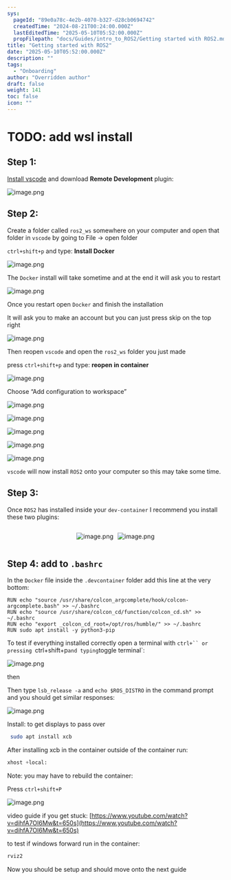 ```yaml
---
sys:
  pageId: "89e0a78c-4e2b-4070-b327-d28cb0694742"
  createdTime: "2024-08-21T00:24:00.000Z"
  lastEditedTime: "2025-05-10T05:52:00.000Z"
  propFilepath: "docs/Guides/intro_to_ROS2/Getting started with ROS2.md"
title: "Getting started with ROS2"
date: "2025-05-10T05:52:00.000Z"
description: ""
tags:
  - "Onboarding"
author: "Overridden author"
draft: false
weight: 141
toc: false
icon: ""
---
```


# TODO: add wsl install

## Step 1:

[Install vscode](https://code.visualstudio.com/download) and download **Remote Development** plugin:

![image.png](https://prod-files-secure.s3.us-west-2.amazonaws.com/d518164a-d88e-44d1-a4ee-3adb3bd8bce0/efb52993-1881-4a40-b95e-6f020334f022/image.png?X-Amz-Algorithm=AWS4-HMAC-SHA256&X-Amz-Content-Sha256=UNSIGNED-PAYLOAD&X-Amz-Credential=ASIAZI2LB4664ZJ62567%2F20250530%2Fus-west-2%2Fs3%2Faws4_request&X-Amz-Date=20250530T041334Z&X-Amz-Expires=3600&X-Amz-Security-Token=IQoJb3JpZ2luX2VjENT%2F%2F%2F%2F%2F%2F%2F%2F%2F%2FwEaCXVzLXdlc3QtMiJIMEYCIQCJG2rVDSK%2FtamBuS2Cq%2BmtmK2lBMUV%2BBcJuYGY0UOnFgIhAJVvHb2XNJl7tadu1GnU0SR3AJWYLiQNvaGSHjqiOPu5KogECJ3%2F%2F%2F%2F%2F%2F%2F%2F%2F%2FwEQABoMNjM3NDIzMTgzODA1Igx0U0XCICI%2By3pZO8Eq3AN0tTNOc004j1k1hemJgrYhPBFCtToDYtYrKvpUCQTgu4Soi04ocNKgUkU%2FNO%2FjeFX3AitLCVP6hOk9jjXxGDkPHm1qYx5CgL13cGD6%2F4Feu%2BwB4Hbfl87uCMaj4ZtWS9%2F0KnJlu7tB9ySp4BP9c0z3ldRLNyQeolwmy9O39EXRpcSEwXRpKgNlqyCDWsZtDiroT4JY7Salg0jCYSW2M3o5%2BMF9GmbodXe1wrhQA73p9Thv%2FKq3Z2LuOd%2BVhF5WPUJpEoUjlzH3wo1SytFx7mc4VzUtLMZ3vbqRj9NXtvvyk2gZOrhyhDeZ%2FkBw%2FgeL0OcqbkqqCK9P9UR87LJaLvqMhNTpewTa%2BHi%2Fa5L85JiOuj%2BckNoGIV4S4YMaupJbj3NQtEk1p09UmwBXENSmrPRcoWffNi6ZeTHGG8YJp%2FwetIsoCXdgefGZpHrdbCZmr9l%2B2nI%2FGzlXhl9YRbuo2hH1wCjOPPh92jwQkcLRlBHn0z1TkLnXmYroG33SP9pcLRC6cNZptMT2fOhBK14ZCcQBuSsSgJR1ccD0OU4uAQMQ4owXEbLljCYPpn1MUzkegyRXSnBVElH1U0AB7yoQzlOXMcYpOubBD8yoKfumxpJqIWE%2BPjyenv%2F17kz4VDCl3uTBBjqkAWbf1VXRQD%2FVXswcfrmXbo%2BO4Mfb5evi%2F3amKZVrnPe5eNojVsGdVzeY%2BJsLBdL48GhSe2Z89xQ97Z9R9dq33pEiWf1llrn2hYy5VBl6uJTBGBCM%2Buqfw9Ajlurs5BTQU%2FEt6WmdY6Xjkz4JbGYJtu%2BymZ8tvWFxKXlY3UCGoBAqAkgk7rN7K1kkpUHhScryMTDgLNs5RizZeFaS0oGbaA2xejm2&X-Amz-Signature=bd2d25771db64cf94a61d0b68177978bff339667c1712cc8b9768ec4804a398a&X-Amz-SignedHeaders=host&x-id=GetObject)

## Step 2:

Create a folder called `ros2_ws` somewhere on your computer and open that folder in `vscode` by going to File → open folder 

`ctrl+shift+p` and type: **Install Docker**

![image.png](https://prod-files-secure.s3.us-west-2.amazonaws.com/d518164a-d88e-44d1-a4ee-3adb3bd8bce0/2269dc0e-1cd5-47ff-bceb-c04ad9b2eab0/image.png?X-Amz-Algorithm=AWS4-HMAC-SHA256&X-Amz-Content-Sha256=UNSIGNED-PAYLOAD&X-Amz-Credential=ASIAZI2LB4664ZJ62567%2F20250530%2Fus-west-2%2Fs3%2Faws4_request&X-Amz-Date=20250530T041334Z&X-Amz-Expires=3600&X-Amz-Security-Token=IQoJb3JpZ2luX2VjENT%2F%2F%2F%2F%2F%2F%2F%2F%2F%2FwEaCXVzLXdlc3QtMiJIMEYCIQCJG2rVDSK%2FtamBuS2Cq%2BmtmK2lBMUV%2BBcJuYGY0UOnFgIhAJVvHb2XNJl7tadu1GnU0SR3AJWYLiQNvaGSHjqiOPu5KogECJ3%2F%2F%2F%2F%2F%2F%2F%2F%2F%2FwEQABoMNjM3NDIzMTgzODA1Igx0U0XCICI%2By3pZO8Eq3AN0tTNOc004j1k1hemJgrYhPBFCtToDYtYrKvpUCQTgu4Soi04ocNKgUkU%2FNO%2FjeFX3AitLCVP6hOk9jjXxGDkPHm1qYx5CgL13cGD6%2F4Feu%2BwB4Hbfl87uCMaj4ZtWS9%2F0KnJlu7tB9ySp4BP9c0z3ldRLNyQeolwmy9O39EXRpcSEwXRpKgNlqyCDWsZtDiroT4JY7Salg0jCYSW2M3o5%2BMF9GmbodXe1wrhQA73p9Thv%2FKq3Z2LuOd%2BVhF5WPUJpEoUjlzH3wo1SytFx7mc4VzUtLMZ3vbqRj9NXtvvyk2gZOrhyhDeZ%2FkBw%2FgeL0OcqbkqqCK9P9UR87LJaLvqMhNTpewTa%2BHi%2Fa5L85JiOuj%2BckNoGIV4S4YMaupJbj3NQtEk1p09UmwBXENSmrPRcoWffNi6ZeTHGG8YJp%2FwetIsoCXdgefGZpHrdbCZmr9l%2B2nI%2FGzlXhl9YRbuo2hH1wCjOPPh92jwQkcLRlBHn0z1TkLnXmYroG33SP9pcLRC6cNZptMT2fOhBK14ZCcQBuSsSgJR1ccD0OU4uAQMQ4owXEbLljCYPpn1MUzkegyRXSnBVElH1U0AB7yoQzlOXMcYpOubBD8yoKfumxpJqIWE%2BPjyenv%2F17kz4VDCl3uTBBjqkAWbf1VXRQD%2FVXswcfrmXbo%2BO4Mfb5evi%2F3amKZVrnPe5eNojVsGdVzeY%2BJsLBdL48GhSe2Z89xQ97Z9R9dq33pEiWf1llrn2hYy5VBl6uJTBGBCM%2Buqfw9Ajlurs5BTQU%2FEt6WmdY6Xjkz4JbGYJtu%2BymZ8tvWFxKXlY3UCGoBAqAkgk7rN7K1kkpUHhScryMTDgLNs5RizZeFaS0oGbaA2xejm2&X-Amz-Signature=a9978c9914a460e093ed0e0b066521507b72d75b9130dabd45d1d8b8b4f28373&X-Amz-SignedHeaders=host&x-id=GetObject)

The `Docker` install will take sometime and at the end it will ask you to restart

![image.png](https://prod-files-secure.s3.us-west-2.amazonaws.com/d518164a-d88e-44d1-a4ee-3adb3bd8bce0/ed233f78-be33-4b1f-b89c-9c346c0e961e/image.png?X-Amz-Algorithm=AWS4-HMAC-SHA256&X-Amz-Content-Sha256=UNSIGNED-PAYLOAD&X-Amz-Credential=ASIAZI2LB4664ZJ62567%2F20250530%2Fus-west-2%2Fs3%2Faws4_request&X-Amz-Date=20250530T041334Z&X-Amz-Expires=3600&X-Amz-Security-Token=IQoJb3JpZ2luX2VjENT%2F%2F%2F%2F%2F%2F%2F%2F%2F%2FwEaCXVzLXdlc3QtMiJIMEYCIQCJG2rVDSK%2FtamBuS2Cq%2BmtmK2lBMUV%2BBcJuYGY0UOnFgIhAJVvHb2XNJl7tadu1GnU0SR3AJWYLiQNvaGSHjqiOPu5KogECJ3%2F%2F%2F%2F%2F%2F%2F%2F%2F%2FwEQABoMNjM3NDIzMTgzODA1Igx0U0XCICI%2By3pZO8Eq3AN0tTNOc004j1k1hemJgrYhPBFCtToDYtYrKvpUCQTgu4Soi04ocNKgUkU%2FNO%2FjeFX3AitLCVP6hOk9jjXxGDkPHm1qYx5CgL13cGD6%2F4Feu%2BwB4Hbfl87uCMaj4ZtWS9%2F0KnJlu7tB9ySp4BP9c0z3ldRLNyQeolwmy9O39EXRpcSEwXRpKgNlqyCDWsZtDiroT4JY7Salg0jCYSW2M3o5%2BMF9GmbodXe1wrhQA73p9Thv%2FKq3Z2LuOd%2BVhF5WPUJpEoUjlzH3wo1SytFx7mc4VzUtLMZ3vbqRj9NXtvvyk2gZOrhyhDeZ%2FkBw%2FgeL0OcqbkqqCK9P9UR87LJaLvqMhNTpewTa%2BHi%2Fa5L85JiOuj%2BckNoGIV4S4YMaupJbj3NQtEk1p09UmwBXENSmrPRcoWffNi6ZeTHGG8YJp%2FwetIsoCXdgefGZpHrdbCZmr9l%2B2nI%2FGzlXhl9YRbuo2hH1wCjOPPh92jwQkcLRlBHn0z1TkLnXmYroG33SP9pcLRC6cNZptMT2fOhBK14ZCcQBuSsSgJR1ccD0OU4uAQMQ4owXEbLljCYPpn1MUzkegyRXSnBVElH1U0AB7yoQzlOXMcYpOubBD8yoKfumxpJqIWE%2BPjyenv%2F17kz4VDCl3uTBBjqkAWbf1VXRQD%2FVXswcfrmXbo%2BO4Mfb5evi%2F3amKZVrnPe5eNojVsGdVzeY%2BJsLBdL48GhSe2Z89xQ97Z9R9dq33pEiWf1llrn2hYy5VBl6uJTBGBCM%2Buqfw9Ajlurs5BTQU%2FEt6WmdY6Xjkz4JbGYJtu%2BymZ8tvWFxKXlY3UCGoBAqAkgk7rN7K1kkpUHhScryMTDgLNs5RizZeFaS0oGbaA2xejm2&X-Amz-Signature=748998a0c1c122f411fc396ee32f1f3091bf4ad73c55a55117764c2c006d321e&X-Amz-SignedHeaders=host&x-id=GetObject)

Once you restart open `Docker` and finish the installation

It will ask you to make an account but you can just press skip on the top right

![image.png](https://prod-files-secure.s3.us-west-2.amazonaws.com/d518164a-d88e-44d1-a4ee-3adb3bd8bce0/21010ad9-1659-4fd9-9f59-9932a09b2a3d/image.png?X-Amz-Algorithm=AWS4-HMAC-SHA256&X-Amz-Content-Sha256=UNSIGNED-PAYLOAD&X-Amz-Credential=ASIAZI2LB4664ZJ62567%2F20250530%2Fus-west-2%2Fs3%2Faws4_request&X-Amz-Date=20250530T041334Z&X-Amz-Expires=3600&X-Amz-Security-Token=IQoJb3JpZ2luX2VjENT%2F%2F%2F%2F%2F%2F%2F%2F%2F%2FwEaCXVzLXdlc3QtMiJIMEYCIQCJG2rVDSK%2FtamBuS2Cq%2BmtmK2lBMUV%2BBcJuYGY0UOnFgIhAJVvHb2XNJl7tadu1GnU0SR3AJWYLiQNvaGSHjqiOPu5KogECJ3%2F%2F%2F%2F%2F%2F%2F%2F%2F%2FwEQABoMNjM3NDIzMTgzODA1Igx0U0XCICI%2By3pZO8Eq3AN0tTNOc004j1k1hemJgrYhPBFCtToDYtYrKvpUCQTgu4Soi04ocNKgUkU%2FNO%2FjeFX3AitLCVP6hOk9jjXxGDkPHm1qYx5CgL13cGD6%2F4Feu%2BwB4Hbfl87uCMaj4ZtWS9%2F0KnJlu7tB9ySp4BP9c0z3ldRLNyQeolwmy9O39EXRpcSEwXRpKgNlqyCDWsZtDiroT4JY7Salg0jCYSW2M3o5%2BMF9GmbodXe1wrhQA73p9Thv%2FKq3Z2LuOd%2BVhF5WPUJpEoUjlzH3wo1SytFx7mc4VzUtLMZ3vbqRj9NXtvvyk2gZOrhyhDeZ%2FkBw%2FgeL0OcqbkqqCK9P9UR87LJaLvqMhNTpewTa%2BHi%2Fa5L85JiOuj%2BckNoGIV4S4YMaupJbj3NQtEk1p09UmwBXENSmrPRcoWffNi6ZeTHGG8YJp%2FwetIsoCXdgefGZpHrdbCZmr9l%2B2nI%2FGzlXhl9YRbuo2hH1wCjOPPh92jwQkcLRlBHn0z1TkLnXmYroG33SP9pcLRC6cNZptMT2fOhBK14ZCcQBuSsSgJR1ccD0OU4uAQMQ4owXEbLljCYPpn1MUzkegyRXSnBVElH1U0AB7yoQzlOXMcYpOubBD8yoKfumxpJqIWE%2BPjyenv%2F17kz4VDCl3uTBBjqkAWbf1VXRQD%2FVXswcfrmXbo%2BO4Mfb5evi%2F3amKZVrnPe5eNojVsGdVzeY%2BJsLBdL48GhSe2Z89xQ97Z9R9dq33pEiWf1llrn2hYy5VBl6uJTBGBCM%2Buqfw9Ajlurs5BTQU%2FEt6WmdY6Xjkz4JbGYJtu%2BymZ8tvWFxKXlY3UCGoBAqAkgk7rN7K1kkpUHhScryMTDgLNs5RizZeFaS0oGbaA2xejm2&X-Amz-Signature=fd0710a1fc12400312ee2326af877a39f767b516e27a42841e8af4dd6f9525ec&X-Amz-SignedHeaders=host&x-id=GetObject)

Then reopen `vscode` and open the `ros2_ws` folder you just made

press `ctrl+shift+p` and type: **reopen in container**

![image.png](https://prod-files-secure.s3.us-west-2.amazonaws.com/d518164a-d88e-44d1-a4ee-3adb3bd8bce0/4e93b8c2-41ad-488c-8095-c74205196118/image.png?X-Amz-Algorithm=AWS4-HMAC-SHA256&X-Amz-Content-Sha256=UNSIGNED-PAYLOAD&X-Amz-Credential=ASIAZI2LB4664ZJ62567%2F20250530%2Fus-west-2%2Fs3%2Faws4_request&X-Amz-Date=20250530T041334Z&X-Amz-Expires=3600&X-Amz-Security-Token=IQoJb3JpZ2luX2VjENT%2F%2F%2F%2F%2F%2F%2F%2F%2F%2FwEaCXVzLXdlc3QtMiJIMEYCIQCJG2rVDSK%2FtamBuS2Cq%2BmtmK2lBMUV%2BBcJuYGY0UOnFgIhAJVvHb2XNJl7tadu1GnU0SR3AJWYLiQNvaGSHjqiOPu5KogECJ3%2F%2F%2F%2F%2F%2F%2F%2F%2F%2FwEQABoMNjM3NDIzMTgzODA1Igx0U0XCICI%2By3pZO8Eq3AN0tTNOc004j1k1hemJgrYhPBFCtToDYtYrKvpUCQTgu4Soi04ocNKgUkU%2FNO%2FjeFX3AitLCVP6hOk9jjXxGDkPHm1qYx5CgL13cGD6%2F4Feu%2BwB4Hbfl87uCMaj4ZtWS9%2F0KnJlu7tB9ySp4BP9c0z3ldRLNyQeolwmy9O39EXRpcSEwXRpKgNlqyCDWsZtDiroT4JY7Salg0jCYSW2M3o5%2BMF9GmbodXe1wrhQA73p9Thv%2FKq3Z2LuOd%2BVhF5WPUJpEoUjlzH3wo1SytFx7mc4VzUtLMZ3vbqRj9NXtvvyk2gZOrhyhDeZ%2FkBw%2FgeL0OcqbkqqCK9P9UR87LJaLvqMhNTpewTa%2BHi%2Fa5L85JiOuj%2BckNoGIV4S4YMaupJbj3NQtEk1p09UmwBXENSmrPRcoWffNi6ZeTHGG8YJp%2FwetIsoCXdgefGZpHrdbCZmr9l%2B2nI%2FGzlXhl9YRbuo2hH1wCjOPPh92jwQkcLRlBHn0z1TkLnXmYroG33SP9pcLRC6cNZptMT2fOhBK14ZCcQBuSsSgJR1ccD0OU4uAQMQ4owXEbLljCYPpn1MUzkegyRXSnBVElH1U0AB7yoQzlOXMcYpOubBD8yoKfumxpJqIWE%2BPjyenv%2F17kz4VDCl3uTBBjqkAWbf1VXRQD%2FVXswcfrmXbo%2BO4Mfb5evi%2F3amKZVrnPe5eNojVsGdVzeY%2BJsLBdL48GhSe2Z89xQ97Z9R9dq33pEiWf1llrn2hYy5VBl6uJTBGBCM%2Buqfw9Ajlurs5BTQU%2FEt6WmdY6Xjkz4JbGYJtu%2BymZ8tvWFxKXlY3UCGoBAqAkgk7rN7K1kkpUHhScryMTDgLNs5RizZeFaS0oGbaA2xejm2&X-Amz-Signature=1133f063af0f7dfabd72505ceb768301cd840a42f823a624a66dafe74cf82506&X-Amz-SignedHeaders=host&x-id=GetObject)

Choose “Add configuration to workspace”

![image.png](https://prod-files-secure.s3.us-west-2.amazonaws.com/d518164a-d88e-44d1-a4ee-3adb3bd8bce0/9560b282-5060-4989-ba37-97e7b2c22476/image.png?X-Amz-Algorithm=AWS4-HMAC-SHA256&X-Amz-Content-Sha256=UNSIGNED-PAYLOAD&X-Amz-Credential=ASIAZI2LB4664ZJ62567%2F20250530%2Fus-west-2%2Fs3%2Faws4_request&X-Amz-Date=20250530T041334Z&X-Amz-Expires=3600&X-Amz-Security-Token=IQoJb3JpZ2luX2VjENT%2F%2F%2F%2F%2F%2F%2F%2F%2F%2FwEaCXVzLXdlc3QtMiJIMEYCIQCJG2rVDSK%2FtamBuS2Cq%2BmtmK2lBMUV%2BBcJuYGY0UOnFgIhAJVvHb2XNJl7tadu1GnU0SR3AJWYLiQNvaGSHjqiOPu5KogECJ3%2F%2F%2F%2F%2F%2F%2F%2F%2F%2FwEQABoMNjM3NDIzMTgzODA1Igx0U0XCICI%2By3pZO8Eq3AN0tTNOc004j1k1hemJgrYhPBFCtToDYtYrKvpUCQTgu4Soi04ocNKgUkU%2FNO%2FjeFX3AitLCVP6hOk9jjXxGDkPHm1qYx5CgL13cGD6%2F4Feu%2BwB4Hbfl87uCMaj4ZtWS9%2F0KnJlu7tB9ySp4BP9c0z3ldRLNyQeolwmy9O39EXRpcSEwXRpKgNlqyCDWsZtDiroT4JY7Salg0jCYSW2M3o5%2BMF9GmbodXe1wrhQA73p9Thv%2FKq3Z2LuOd%2BVhF5WPUJpEoUjlzH3wo1SytFx7mc4VzUtLMZ3vbqRj9NXtvvyk2gZOrhyhDeZ%2FkBw%2FgeL0OcqbkqqCK9P9UR87LJaLvqMhNTpewTa%2BHi%2Fa5L85JiOuj%2BckNoGIV4S4YMaupJbj3NQtEk1p09UmwBXENSmrPRcoWffNi6ZeTHGG8YJp%2FwetIsoCXdgefGZpHrdbCZmr9l%2B2nI%2FGzlXhl9YRbuo2hH1wCjOPPh92jwQkcLRlBHn0z1TkLnXmYroG33SP9pcLRC6cNZptMT2fOhBK14ZCcQBuSsSgJR1ccD0OU4uAQMQ4owXEbLljCYPpn1MUzkegyRXSnBVElH1U0AB7yoQzlOXMcYpOubBD8yoKfumxpJqIWE%2BPjyenv%2F17kz4VDCl3uTBBjqkAWbf1VXRQD%2FVXswcfrmXbo%2BO4Mfb5evi%2F3amKZVrnPe5eNojVsGdVzeY%2BJsLBdL48GhSe2Z89xQ97Z9R9dq33pEiWf1llrn2hYy5VBl6uJTBGBCM%2Buqfw9Ajlurs5BTQU%2FEt6WmdY6Xjkz4JbGYJtu%2BymZ8tvWFxKXlY3UCGoBAqAkgk7rN7K1kkpUHhScryMTDgLNs5RizZeFaS0oGbaA2xejm2&X-Amz-Signature=cf41cfd35068ad5b1e8a0c5a238220bcd858b4948d2baa72af9c603d4eac044e&X-Amz-SignedHeaders=host&x-id=GetObject)

![image.png](https://prod-files-secure.s3.us-west-2.amazonaws.com/d518164a-d88e-44d1-a4ee-3adb3bd8bce0/2ee63f81-886b-48e8-a553-dc6e5eac99e4/image.png?X-Amz-Algorithm=AWS4-HMAC-SHA256&X-Amz-Content-Sha256=UNSIGNED-PAYLOAD&X-Amz-Credential=ASIAZI2LB4664ZJ62567%2F20250530%2Fus-west-2%2Fs3%2Faws4_request&X-Amz-Date=20250530T041334Z&X-Amz-Expires=3600&X-Amz-Security-Token=IQoJb3JpZ2luX2VjENT%2F%2F%2F%2F%2F%2F%2F%2F%2F%2FwEaCXVzLXdlc3QtMiJIMEYCIQCJG2rVDSK%2FtamBuS2Cq%2BmtmK2lBMUV%2BBcJuYGY0UOnFgIhAJVvHb2XNJl7tadu1GnU0SR3AJWYLiQNvaGSHjqiOPu5KogECJ3%2F%2F%2F%2F%2F%2F%2F%2F%2F%2FwEQABoMNjM3NDIzMTgzODA1Igx0U0XCICI%2By3pZO8Eq3AN0tTNOc004j1k1hemJgrYhPBFCtToDYtYrKvpUCQTgu4Soi04ocNKgUkU%2FNO%2FjeFX3AitLCVP6hOk9jjXxGDkPHm1qYx5CgL13cGD6%2F4Feu%2BwB4Hbfl87uCMaj4ZtWS9%2F0KnJlu7tB9ySp4BP9c0z3ldRLNyQeolwmy9O39EXRpcSEwXRpKgNlqyCDWsZtDiroT4JY7Salg0jCYSW2M3o5%2BMF9GmbodXe1wrhQA73p9Thv%2FKq3Z2LuOd%2BVhF5WPUJpEoUjlzH3wo1SytFx7mc4VzUtLMZ3vbqRj9NXtvvyk2gZOrhyhDeZ%2FkBw%2FgeL0OcqbkqqCK9P9UR87LJaLvqMhNTpewTa%2BHi%2Fa5L85JiOuj%2BckNoGIV4S4YMaupJbj3NQtEk1p09UmwBXENSmrPRcoWffNi6ZeTHGG8YJp%2FwetIsoCXdgefGZpHrdbCZmr9l%2B2nI%2FGzlXhl9YRbuo2hH1wCjOPPh92jwQkcLRlBHn0z1TkLnXmYroG33SP9pcLRC6cNZptMT2fOhBK14ZCcQBuSsSgJR1ccD0OU4uAQMQ4owXEbLljCYPpn1MUzkegyRXSnBVElH1U0AB7yoQzlOXMcYpOubBD8yoKfumxpJqIWE%2BPjyenv%2F17kz4VDCl3uTBBjqkAWbf1VXRQD%2FVXswcfrmXbo%2BO4Mfb5evi%2F3amKZVrnPe5eNojVsGdVzeY%2BJsLBdL48GhSe2Z89xQ97Z9R9dq33pEiWf1llrn2hYy5VBl6uJTBGBCM%2Buqfw9Ajlurs5BTQU%2FEt6WmdY6Xjkz4JbGYJtu%2BymZ8tvWFxKXlY3UCGoBAqAkgk7rN7K1kkpUHhScryMTDgLNs5RizZeFaS0oGbaA2xejm2&X-Amz-Signature=e5ad05519c8e588e86a5f4fb8aa605216f5bb47f98e352e55a963feabb4e0977&X-Amz-SignedHeaders=host&x-id=GetObject)

![image.png](https://prod-files-secure.s3.us-west-2.amazonaws.com/d518164a-d88e-44d1-a4ee-3adb3bd8bce0/ae1580b2-b048-407e-aed9-b584224a7a04/image.png?X-Amz-Algorithm=AWS4-HMAC-SHA256&X-Amz-Content-Sha256=UNSIGNED-PAYLOAD&X-Amz-Credential=ASIAZI2LB4664ZJ62567%2F20250530%2Fus-west-2%2Fs3%2Faws4_request&X-Amz-Date=20250530T041334Z&X-Amz-Expires=3600&X-Amz-Security-Token=IQoJb3JpZ2luX2VjENT%2F%2F%2F%2F%2F%2F%2F%2F%2F%2FwEaCXVzLXdlc3QtMiJIMEYCIQCJG2rVDSK%2FtamBuS2Cq%2BmtmK2lBMUV%2BBcJuYGY0UOnFgIhAJVvHb2XNJl7tadu1GnU0SR3AJWYLiQNvaGSHjqiOPu5KogECJ3%2F%2F%2F%2F%2F%2F%2F%2F%2F%2FwEQABoMNjM3NDIzMTgzODA1Igx0U0XCICI%2By3pZO8Eq3AN0tTNOc004j1k1hemJgrYhPBFCtToDYtYrKvpUCQTgu4Soi04ocNKgUkU%2FNO%2FjeFX3AitLCVP6hOk9jjXxGDkPHm1qYx5CgL13cGD6%2F4Feu%2BwB4Hbfl87uCMaj4ZtWS9%2F0KnJlu7tB9ySp4BP9c0z3ldRLNyQeolwmy9O39EXRpcSEwXRpKgNlqyCDWsZtDiroT4JY7Salg0jCYSW2M3o5%2BMF9GmbodXe1wrhQA73p9Thv%2FKq3Z2LuOd%2BVhF5WPUJpEoUjlzH3wo1SytFx7mc4VzUtLMZ3vbqRj9NXtvvyk2gZOrhyhDeZ%2FkBw%2FgeL0OcqbkqqCK9P9UR87LJaLvqMhNTpewTa%2BHi%2Fa5L85JiOuj%2BckNoGIV4S4YMaupJbj3NQtEk1p09UmwBXENSmrPRcoWffNi6ZeTHGG8YJp%2FwetIsoCXdgefGZpHrdbCZmr9l%2B2nI%2FGzlXhl9YRbuo2hH1wCjOPPh92jwQkcLRlBHn0z1TkLnXmYroG33SP9pcLRC6cNZptMT2fOhBK14ZCcQBuSsSgJR1ccD0OU4uAQMQ4owXEbLljCYPpn1MUzkegyRXSnBVElH1U0AB7yoQzlOXMcYpOubBD8yoKfumxpJqIWE%2BPjyenv%2F17kz4VDCl3uTBBjqkAWbf1VXRQD%2FVXswcfrmXbo%2BO4Mfb5evi%2F3amKZVrnPe5eNojVsGdVzeY%2BJsLBdL48GhSe2Z89xQ97Z9R9dq33pEiWf1llrn2hYy5VBl6uJTBGBCM%2Buqfw9Ajlurs5BTQU%2FEt6WmdY6Xjkz4JbGYJtu%2BymZ8tvWFxKXlY3UCGoBAqAkgk7rN7K1kkpUHhScryMTDgLNs5RizZeFaS0oGbaA2xejm2&X-Amz-Signature=1e78e0ba0381b3dc587bf84a6b0121045d3aa7b03e576fef1c88f267737349e4&X-Amz-SignedHeaders=host&x-id=GetObject)

![image.png](https://prod-files-secure.s3.us-west-2.amazonaws.com/d518164a-d88e-44d1-a4ee-3adb3bd8bce0/53255b28-f75e-430f-b9e3-c0ac8577e42b/image.png?X-Amz-Algorithm=AWS4-HMAC-SHA256&X-Amz-Content-Sha256=UNSIGNED-PAYLOAD&X-Amz-Credential=ASIAZI2LB4664ZJ62567%2F20250530%2Fus-west-2%2Fs3%2Faws4_request&X-Amz-Date=20250530T041334Z&X-Amz-Expires=3600&X-Amz-Security-Token=IQoJb3JpZ2luX2VjENT%2F%2F%2F%2F%2F%2F%2F%2F%2F%2FwEaCXVzLXdlc3QtMiJIMEYCIQCJG2rVDSK%2FtamBuS2Cq%2BmtmK2lBMUV%2BBcJuYGY0UOnFgIhAJVvHb2XNJl7tadu1GnU0SR3AJWYLiQNvaGSHjqiOPu5KogECJ3%2F%2F%2F%2F%2F%2F%2F%2F%2F%2FwEQABoMNjM3NDIzMTgzODA1Igx0U0XCICI%2By3pZO8Eq3AN0tTNOc004j1k1hemJgrYhPBFCtToDYtYrKvpUCQTgu4Soi04ocNKgUkU%2FNO%2FjeFX3AitLCVP6hOk9jjXxGDkPHm1qYx5CgL13cGD6%2F4Feu%2BwB4Hbfl87uCMaj4ZtWS9%2F0KnJlu7tB9ySp4BP9c0z3ldRLNyQeolwmy9O39EXRpcSEwXRpKgNlqyCDWsZtDiroT4JY7Salg0jCYSW2M3o5%2BMF9GmbodXe1wrhQA73p9Thv%2FKq3Z2LuOd%2BVhF5WPUJpEoUjlzH3wo1SytFx7mc4VzUtLMZ3vbqRj9NXtvvyk2gZOrhyhDeZ%2FkBw%2FgeL0OcqbkqqCK9P9UR87LJaLvqMhNTpewTa%2BHi%2Fa5L85JiOuj%2BckNoGIV4S4YMaupJbj3NQtEk1p09UmwBXENSmrPRcoWffNi6ZeTHGG8YJp%2FwetIsoCXdgefGZpHrdbCZmr9l%2B2nI%2FGzlXhl9YRbuo2hH1wCjOPPh92jwQkcLRlBHn0z1TkLnXmYroG33SP9pcLRC6cNZptMT2fOhBK14ZCcQBuSsSgJR1ccD0OU4uAQMQ4owXEbLljCYPpn1MUzkegyRXSnBVElH1U0AB7yoQzlOXMcYpOubBD8yoKfumxpJqIWE%2BPjyenv%2F17kz4VDCl3uTBBjqkAWbf1VXRQD%2FVXswcfrmXbo%2BO4Mfb5evi%2F3amKZVrnPe5eNojVsGdVzeY%2BJsLBdL48GhSe2Z89xQ97Z9R9dq33pEiWf1llrn2hYy5VBl6uJTBGBCM%2Buqfw9Ajlurs5BTQU%2FEt6WmdY6Xjkz4JbGYJtu%2BymZ8tvWFxKXlY3UCGoBAqAkgk7rN7K1kkpUHhScryMTDgLNs5RizZeFaS0oGbaA2xejm2&X-Amz-Signature=53cb87be60720ee0f3b9c67108aa297128eadd0f29c669d9b0e5d5a901060c73&X-Amz-SignedHeaders=host&x-id=GetObject)

![image.png](https://prod-files-secure.s3.us-west-2.amazonaws.com/d518164a-d88e-44d1-a4ee-3adb3bd8bce0/7c562767-5af9-4ffb-97d1-327bcdf4ee00/image.png?X-Amz-Algorithm=AWS4-HMAC-SHA256&X-Amz-Content-Sha256=UNSIGNED-PAYLOAD&X-Amz-Credential=ASIAZI2LB4664ZJ62567%2F20250530%2Fus-west-2%2Fs3%2Faws4_request&X-Amz-Date=20250530T041334Z&X-Amz-Expires=3600&X-Amz-Security-Token=IQoJb3JpZ2luX2VjENT%2F%2F%2F%2F%2F%2F%2F%2F%2F%2FwEaCXVzLXdlc3QtMiJIMEYCIQCJG2rVDSK%2FtamBuS2Cq%2BmtmK2lBMUV%2BBcJuYGY0UOnFgIhAJVvHb2XNJl7tadu1GnU0SR3AJWYLiQNvaGSHjqiOPu5KogECJ3%2F%2F%2F%2F%2F%2F%2F%2F%2F%2FwEQABoMNjM3NDIzMTgzODA1Igx0U0XCICI%2By3pZO8Eq3AN0tTNOc004j1k1hemJgrYhPBFCtToDYtYrKvpUCQTgu4Soi04ocNKgUkU%2FNO%2FjeFX3AitLCVP6hOk9jjXxGDkPHm1qYx5CgL13cGD6%2F4Feu%2BwB4Hbfl87uCMaj4ZtWS9%2F0KnJlu7tB9ySp4BP9c0z3ldRLNyQeolwmy9O39EXRpcSEwXRpKgNlqyCDWsZtDiroT4JY7Salg0jCYSW2M3o5%2BMF9GmbodXe1wrhQA73p9Thv%2FKq3Z2LuOd%2BVhF5WPUJpEoUjlzH3wo1SytFx7mc4VzUtLMZ3vbqRj9NXtvvyk2gZOrhyhDeZ%2FkBw%2FgeL0OcqbkqqCK9P9UR87LJaLvqMhNTpewTa%2BHi%2Fa5L85JiOuj%2BckNoGIV4S4YMaupJbj3NQtEk1p09UmwBXENSmrPRcoWffNi6ZeTHGG8YJp%2FwetIsoCXdgefGZpHrdbCZmr9l%2B2nI%2FGzlXhl9YRbuo2hH1wCjOPPh92jwQkcLRlBHn0z1TkLnXmYroG33SP9pcLRC6cNZptMT2fOhBK14ZCcQBuSsSgJR1ccD0OU4uAQMQ4owXEbLljCYPpn1MUzkegyRXSnBVElH1U0AB7yoQzlOXMcYpOubBD8yoKfumxpJqIWE%2BPjyenv%2F17kz4VDCl3uTBBjqkAWbf1VXRQD%2FVXswcfrmXbo%2BO4Mfb5evi%2F3amKZVrnPe5eNojVsGdVzeY%2BJsLBdL48GhSe2Z89xQ97Z9R9dq33pEiWf1llrn2hYy5VBl6uJTBGBCM%2Buqfw9Ajlurs5BTQU%2FEt6WmdY6Xjkz4JbGYJtu%2BymZ8tvWFxKXlY3UCGoBAqAkgk7rN7K1kkpUHhScryMTDgLNs5RizZeFaS0oGbaA2xejm2&X-Amz-Signature=5a75da42aeb2fff43c536362a0b166bac4e7f05f8f079e564ac1b02598bafd15&X-Amz-SignedHeaders=host&x-id=GetObject)

`vscode` will now install `ROS2` onto your computer so this may take some time.

## Step 3:

Once `ROS2` has installed inside your `dev-container` I recommend you install these two plugins:

<div style="display: flex;flex-direction: row; column-gap:10px; max-width: 630px;justify-content: center;">
<div>

![image.png](https://prod-files-secure.s3.us-west-2.amazonaws.com/d518164a-d88e-44d1-a4ee-3adb3bd8bce0/3fc3d550-5a54-4ba1-ba6b-faa01cdb7369/image.png?X-Amz-Algorithm=AWS4-HMAC-SHA256&X-Amz-Content-Sha256=UNSIGNED-PAYLOAD&X-Amz-Credential=ASIAZI2LB4665UM67NRN%2F20250530%2Fus-west-2%2Fs3%2Faws4_request&X-Amz-Date=20250530T041339Z&X-Amz-Expires=3600&X-Amz-Security-Token=IQoJb3JpZ2luX2VjENT%2F%2F%2F%2F%2F%2F%2F%2F%2F%2FwEaCXVzLXdlc3QtMiJGMEQCICRPojbpkOCz9lNS08Mzknj3XlOiSCs0F3ZkFGDbmn%2FxAiAMn3H171NUk9npiNFPWXujxvGugD8CgWrkdE6bnXClqiqIBAid%2F%2F%2F%2F%2F%2F%2F%2F%2F%2F8BEAAaDDYzNzQyMzE4MzgwNSIMMsywoMBd0vhpyXwiKtwDCzRQegqdMSl1XQI0DAO8Y9YJJHKNQSAu1QrqNjl0ZGXaMTxehi5y4X1Qdl%2Bi2Vp82v21TG1yqiAMZY49PWcw5yxHjYXTVfUdQi4uAwKSUWQIPJFfO7DlAgxF0lvbEksnhwC%2BEvl1vciB6LRyo0%2FjogmP199CzLmdrp%2FIAmkyhaXibqqFdO6oot%2Fcj8Fy3iLSBneX3SCAdJEe2lmFwfE7tZWgr%2Fa%2Bx9RXmHCjw4eMxQs4yjxBN3X%2F5Fa%2B2UdwSkLSsDore1XTehLJxieVb2IOItgBXkSL40K%2BdB2xwvVm8VOevI6cAjExphKBzNZ5FYMKOZeZ5iKPjKyS7%2BEDDZJqQ1W5%2FAI5q%2BsxVZo%2FJf6DkEBbNAubfaSgYDn8FFUoH61r9hkfFdEnZB%2Fc%2BYwg63dYNIVFGkmD%2FTXLIFLkATXQHJU6t2vBnrwvFev78tL1RCYSfL7FAA6PwRYDDyZ3bSMjrZvnHbiab8pI214bDTtbBUWccgPhL2e5gKBnyCQHBGZXT9Bi7AtRCAM84ax4ZyRXfrMZZPusoL6RQbpNtfuDKkt9j%2F%2BzBRF6XkWxwuUP9iOMDK%2FSY5g6TeqoNFANQi1HTsz2m7kW4U%2FbU4yA97qiYweoWzAW1B7ozDUm9Kww3t7kwQY6pgG1uakNBKZa6MqzS%2BvkgkDtvwp%2BseAiet5nBKWExmG4LLpdhvZtT3NQFQ5lhPrWJ3FoKgSXUr%2BT6FYK%2BlSeRZpNSqb%2FXaXFBwBjyY96awa9BFPNq0D47i6VEW0R2yC8NrObVknW%2Bu07iF%2Bd0%2Bz9krPrkMKrUxbl3V7wmLWRYkURlkBQgWER3SW0oCg%2FlTDcQ1NrW%2F1VEbDfLHf6bLKFwzUskfkKeF76&X-Amz-Signature=644aa7217f774e9779d0554698f0ee7c30e0a0c342c86d5a6df4c1234c945bac&X-Amz-SignedHeaders=host&x-id=GetObject)

</div>
<div>

![image.png](https://prod-files-secure.s3.us-west-2.amazonaws.com/d518164a-d88e-44d1-a4ee-3adb3bd8bce0/d994cc66-13c2-4093-a5a3-f84cf4601a82/image.png?X-Amz-Algorithm=AWS4-HMAC-SHA256&X-Amz-Content-Sha256=UNSIGNED-PAYLOAD&X-Amz-Credential=ASIAZI2LB466UD2M3TX6%2F20250530%2Fus-west-2%2Fs3%2Faws4_request&X-Amz-Date=20250530T041339Z&X-Amz-Expires=3600&X-Amz-Security-Token=IQoJb3JpZ2luX2VjENT%2F%2F%2F%2F%2F%2F%2F%2F%2F%2FwEaCXVzLXdlc3QtMiJIMEYCIQCMCyQuyu7jdhJq55ZdfJ5Mj3lE6ztc75h%2FHPuHL8K%2BBQIhAJwOvJ%2FNuKv6qtsU81%2BEaN9dTE9FoiDIQzm4c8tYpBZFKogECJ3%2F%2F%2F%2F%2F%2F%2F%2F%2F%2FwEQABoMNjM3NDIzMTgzODA1Igw838ZggFdZkDq5JMoq3ANvWV3M7zeSj3zh%2Bc3Bzk0uXy8FOKe9yxjt72fbzDcytl%2F6SvZ45lVChu7OmPSO7pgZR78K4%2F204yp8KLPl717csxcrSsuKCoCALb2BG%2F5ThnRkmw8RJNzwvB0rZw8fx%2B53IU0kivztOrAPleZlp5x0Yk6giOv1Rbm7g6qaIbxPkNyA07P0TZhTGeW7Y7r%2Ffs5uCqZ4fkW8ZhNu8edmHupJk%2Bl81ghHQKLi1i%2BuG8uhegAoLCy%2BNX3%2BIp6kNT3cmRqS8genCDeop3Nc9MFUx%2FfvyYOF6w%2FsPhwY2A0y0X1Q6Who%2F1LdbJtCdsI9CSYpaRfOjNu1fyocXpV0yFlYY1W8y8qDa9HRMcIR39LuPnnWZyl%2ByeSwFwGYnSsFjljuFhoX%2B6Yux9suYV0RxEZY%2B4Vhmsi9kglMDtJEzPbiqRxOf5jEoabKJEH4%2B%2Bu%2Fzek83m96sEUXHksaku0tpzxTBXFVz218JCIRYPJmAhp9%2ByBJo%2Fy38SJXkR1UF6LNmyAO5exYFD7d4XDloIFDaec1DJ%2BVpQW3EsBPKD26zjg8biDwNG1iKRCAWbQ0IXMwBpSZvaKuhDKDNvLYP2sGT9yzb9PW0q7wS9jDr0gjo%2FOrh%2BcFC9ewrzhImZS1%2BlYorjD43eTBBjqkAaVjcHXqm0liJla%2FkfCuGN2amosP%2B%2Fzo37pLwoPEMquIABdX5z3tdw90%2BFfQ5at8QbZMj5vVZBPIZ5yn6IetxAixU2dfgDinqwaSUBamEVoFali67y53ZOGRUmt7hchQnu6qJ6URsTPg4V4OOR684npxiFWbf33NzDSbuVZ8sQinpLpsOToP%2BkGhXQpmzmtqw6n7%2Fdn273V%2BPz2iBMydCKzQ37uB&X-Amz-Signature=0da26679814e6be1b3b4f5dbaaf3607618c569552c6f7203139139dfb0507be5&X-Amz-SignedHeaders=host&x-id=GetObject)

</div>
</div>

## Step 4: add to `.bashrc`

In the `Docker` file inside the `.devcontainer` folder add this line at the very bottom: 

```docker
RUN echo "source /usr/share/colcon_argcomplete/hook/colcon-argcomplete.bash" >> ~/.bashrc
RUN echo "source /usr/share/colcon_cd/function/colcon_cd.sh" >> ~/.bashrc
RUN echo "export _colcon_cd_root=/opt/ros/humble/" >> ~/.bashrc
RUN sudo apt install -y python3-pip 
```

To test if everything installed correctly open a terminal with `ctrl+`` or pressing `ctrl+shift+p` and typing `toggle terminal`:

![image.png](https://prod-files-secure.s3.us-west-2.amazonaws.com/d518164a-d88e-44d1-a4ee-3adb3bd8bce0/6a4943d8-b04e-4c02-9a58-775f3384d1a5/image.png?X-Amz-Algorithm=AWS4-HMAC-SHA256&X-Amz-Content-Sha256=UNSIGNED-PAYLOAD&X-Amz-Credential=ASIAZI2LB4664ZJ62567%2F20250530%2Fus-west-2%2Fs3%2Faws4_request&X-Amz-Date=20250530T041334Z&X-Amz-Expires=3600&X-Amz-Security-Token=IQoJb3JpZ2luX2VjENT%2F%2F%2F%2F%2F%2F%2F%2F%2F%2FwEaCXVzLXdlc3QtMiJIMEYCIQCJG2rVDSK%2FtamBuS2Cq%2BmtmK2lBMUV%2BBcJuYGY0UOnFgIhAJVvHb2XNJl7tadu1GnU0SR3AJWYLiQNvaGSHjqiOPu5KogECJ3%2F%2F%2F%2F%2F%2F%2F%2F%2F%2FwEQABoMNjM3NDIzMTgzODA1Igx0U0XCICI%2By3pZO8Eq3AN0tTNOc004j1k1hemJgrYhPBFCtToDYtYrKvpUCQTgu4Soi04ocNKgUkU%2FNO%2FjeFX3AitLCVP6hOk9jjXxGDkPHm1qYx5CgL13cGD6%2F4Feu%2BwB4Hbfl87uCMaj4ZtWS9%2F0KnJlu7tB9ySp4BP9c0z3ldRLNyQeolwmy9O39EXRpcSEwXRpKgNlqyCDWsZtDiroT4JY7Salg0jCYSW2M3o5%2BMF9GmbodXe1wrhQA73p9Thv%2FKq3Z2LuOd%2BVhF5WPUJpEoUjlzH3wo1SytFx7mc4VzUtLMZ3vbqRj9NXtvvyk2gZOrhyhDeZ%2FkBw%2FgeL0OcqbkqqCK9P9UR87LJaLvqMhNTpewTa%2BHi%2Fa5L85JiOuj%2BckNoGIV4S4YMaupJbj3NQtEk1p09UmwBXENSmrPRcoWffNi6ZeTHGG8YJp%2FwetIsoCXdgefGZpHrdbCZmr9l%2B2nI%2FGzlXhl9YRbuo2hH1wCjOPPh92jwQkcLRlBHn0z1TkLnXmYroG33SP9pcLRC6cNZptMT2fOhBK14ZCcQBuSsSgJR1ccD0OU4uAQMQ4owXEbLljCYPpn1MUzkegyRXSnBVElH1U0AB7yoQzlOXMcYpOubBD8yoKfumxpJqIWE%2BPjyenv%2F17kz4VDCl3uTBBjqkAWbf1VXRQD%2FVXswcfrmXbo%2BO4Mfb5evi%2F3amKZVrnPe5eNojVsGdVzeY%2BJsLBdL48GhSe2Z89xQ97Z9R9dq33pEiWf1llrn2hYy5VBl6uJTBGBCM%2Buqfw9Ajlurs5BTQU%2FEt6WmdY6Xjkz4JbGYJtu%2BymZ8tvWFxKXlY3UCGoBAqAkgk7rN7K1kkpUHhScryMTDgLNs5RizZeFaS0oGbaA2xejm2&X-Amz-Signature=528246db878622bdec086061e84778f7f6845052c1a7a80dcf77a5ce91ac5a05&X-Amz-SignedHeaders=host&x-id=GetObject)

then 

Then type `lsb_release -a` and `echo $ROS_DISTRO` in the command prompt and you should get similar responses:

![image.png](https://prod-files-secure.s3.us-west-2.amazonaws.com/d518164a-d88e-44d1-a4ee-3adb3bd8bce0/3e635dec-a805-4e85-8b9e-d000e5b71a4e/image.png?X-Amz-Algorithm=AWS4-HMAC-SHA256&X-Amz-Content-Sha256=UNSIGNED-PAYLOAD&X-Amz-Credential=ASIAZI2LB4664ZJ62567%2F20250530%2Fus-west-2%2Fs3%2Faws4_request&X-Amz-Date=20250530T041334Z&X-Amz-Expires=3600&X-Amz-Security-Token=IQoJb3JpZ2luX2VjENT%2F%2F%2F%2F%2F%2F%2F%2F%2F%2FwEaCXVzLXdlc3QtMiJIMEYCIQCJG2rVDSK%2FtamBuS2Cq%2BmtmK2lBMUV%2BBcJuYGY0UOnFgIhAJVvHb2XNJl7tadu1GnU0SR3AJWYLiQNvaGSHjqiOPu5KogECJ3%2F%2F%2F%2F%2F%2F%2F%2F%2F%2FwEQABoMNjM3NDIzMTgzODA1Igx0U0XCICI%2By3pZO8Eq3AN0tTNOc004j1k1hemJgrYhPBFCtToDYtYrKvpUCQTgu4Soi04ocNKgUkU%2FNO%2FjeFX3AitLCVP6hOk9jjXxGDkPHm1qYx5CgL13cGD6%2F4Feu%2BwB4Hbfl87uCMaj4ZtWS9%2F0KnJlu7tB9ySp4BP9c0z3ldRLNyQeolwmy9O39EXRpcSEwXRpKgNlqyCDWsZtDiroT4JY7Salg0jCYSW2M3o5%2BMF9GmbodXe1wrhQA73p9Thv%2FKq3Z2LuOd%2BVhF5WPUJpEoUjlzH3wo1SytFx7mc4VzUtLMZ3vbqRj9NXtvvyk2gZOrhyhDeZ%2FkBw%2FgeL0OcqbkqqCK9P9UR87LJaLvqMhNTpewTa%2BHi%2Fa5L85JiOuj%2BckNoGIV4S4YMaupJbj3NQtEk1p09UmwBXENSmrPRcoWffNi6ZeTHGG8YJp%2FwetIsoCXdgefGZpHrdbCZmr9l%2B2nI%2FGzlXhl9YRbuo2hH1wCjOPPh92jwQkcLRlBHn0z1TkLnXmYroG33SP9pcLRC6cNZptMT2fOhBK14ZCcQBuSsSgJR1ccD0OU4uAQMQ4owXEbLljCYPpn1MUzkegyRXSnBVElH1U0AB7yoQzlOXMcYpOubBD8yoKfumxpJqIWE%2BPjyenv%2F17kz4VDCl3uTBBjqkAWbf1VXRQD%2FVXswcfrmXbo%2BO4Mfb5evi%2F3amKZVrnPe5eNojVsGdVzeY%2BJsLBdL48GhSe2Z89xQ97Z9R9dq33pEiWf1llrn2hYy5VBl6uJTBGBCM%2Buqfw9Ajlurs5BTQU%2FEt6WmdY6Xjkz4JbGYJtu%2BymZ8tvWFxKXlY3UCGoBAqAkgk7rN7K1kkpUHhScryMTDgLNs5RizZeFaS0oGbaA2xejm2&X-Amz-Signature=ccdcc97efbdd05714e2b0d6e24f3c101ea5f7a6830d9aab812570af9d695f134&X-Amz-SignedHeaders=host&x-id=GetObject)

Install:  to get displays to pass over

```bash
 sudo apt install xcb
```

After installing xcb in the container outside of the container run:

```python
xhost +local:
```

Note: you may have to rebuild the container:

Press `ctrl+shift+P`

![image.png](https://prod-files-secure.s3.us-west-2.amazonaws.com/d518164a-d88e-44d1-a4ee-3adb3bd8bce0/6c2be660-2618-4c38-9c26-53554f7a0b7b/image.png?X-Amz-Algorithm=AWS4-HMAC-SHA256&X-Amz-Content-Sha256=UNSIGNED-PAYLOAD&X-Amz-Credential=ASIAZI2LB4664ZJ62567%2F20250530%2Fus-west-2%2Fs3%2Faws4_request&X-Amz-Date=20250530T041334Z&X-Amz-Expires=3600&X-Amz-Security-Token=IQoJb3JpZ2luX2VjENT%2F%2F%2F%2F%2F%2F%2F%2F%2F%2FwEaCXVzLXdlc3QtMiJIMEYCIQCJG2rVDSK%2FtamBuS2Cq%2BmtmK2lBMUV%2BBcJuYGY0UOnFgIhAJVvHb2XNJl7tadu1GnU0SR3AJWYLiQNvaGSHjqiOPu5KogECJ3%2F%2F%2F%2F%2F%2F%2F%2F%2F%2FwEQABoMNjM3NDIzMTgzODA1Igx0U0XCICI%2By3pZO8Eq3AN0tTNOc004j1k1hemJgrYhPBFCtToDYtYrKvpUCQTgu4Soi04ocNKgUkU%2FNO%2FjeFX3AitLCVP6hOk9jjXxGDkPHm1qYx5CgL13cGD6%2F4Feu%2BwB4Hbfl87uCMaj4ZtWS9%2F0KnJlu7tB9ySp4BP9c0z3ldRLNyQeolwmy9O39EXRpcSEwXRpKgNlqyCDWsZtDiroT4JY7Salg0jCYSW2M3o5%2BMF9GmbodXe1wrhQA73p9Thv%2FKq3Z2LuOd%2BVhF5WPUJpEoUjlzH3wo1SytFx7mc4VzUtLMZ3vbqRj9NXtvvyk2gZOrhyhDeZ%2FkBw%2FgeL0OcqbkqqCK9P9UR87LJaLvqMhNTpewTa%2BHi%2Fa5L85JiOuj%2BckNoGIV4S4YMaupJbj3NQtEk1p09UmwBXENSmrPRcoWffNi6ZeTHGG8YJp%2FwetIsoCXdgefGZpHrdbCZmr9l%2B2nI%2FGzlXhl9YRbuo2hH1wCjOPPh92jwQkcLRlBHn0z1TkLnXmYroG33SP9pcLRC6cNZptMT2fOhBK14ZCcQBuSsSgJR1ccD0OU4uAQMQ4owXEbLljCYPpn1MUzkegyRXSnBVElH1U0AB7yoQzlOXMcYpOubBD8yoKfumxpJqIWE%2BPjyenv%2F17kz4VDCl3uTBBjqkAWbf1VXRQD%2FVXswcfrmXbo%2BO4Mfb5evi%2F3amKZVrnPe5eNojVsGdVzeY%2BJsLBdL48GhSe2Z89xQ97Z9R9dq33pEiWf1llrn2hYy5VBl6uJTBGBCM%2Buqfw9Ajlurs5BTQU%2FEt6WmdY6Xjkz4JbGYJtu%2BymZ8tvWFxKXlY3UCGoBAqAkgk7rN7K1kkpUHhScryMTDgLNs5RizZeFaS0oGbaA2xejm2&X-Amz-Signature=cf9fe5ee490fe255c0bf8ee32ab9c134c940ad05de7dab50c8c7572d3df95b44&X-Amz-SignedHeaders=host&x-id=GetObject)

video guide if you get stuck: [https://www.youtube.com/watch?v=dihfA7Ol6Mw&t=650s](https://www.youtube.com/watch?v=dihfA7Ol6Mw&t=650s)

to test if windows forward run in the container:

```bash
rviz2
```

Now you should be setup and should move onto the next guide 
